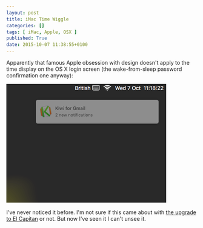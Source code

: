 ```yaml
---
layout: post
title: iMac Time Wiggle
categories: []
tags: [ iMac, Apple, OSX ]
published: True
date: 2015-10-07 11:38:55+0100
---
```


Apparently that famous Apple obsession with design doesn't apply to the time
display on the OS X login screen (the wake-from-sleep password confirmation
one anyway):

![Time wiggle](/attachments/2015/10/07/iMac-Login-Screen-Time-Wiggle.gif)

I've never noticed it before. I'm not sure if this came about with
[the upgrade to El Capitan](/2015/10/06/el-capitan.html) or not.
But now I've seen it I can't unsee it.
